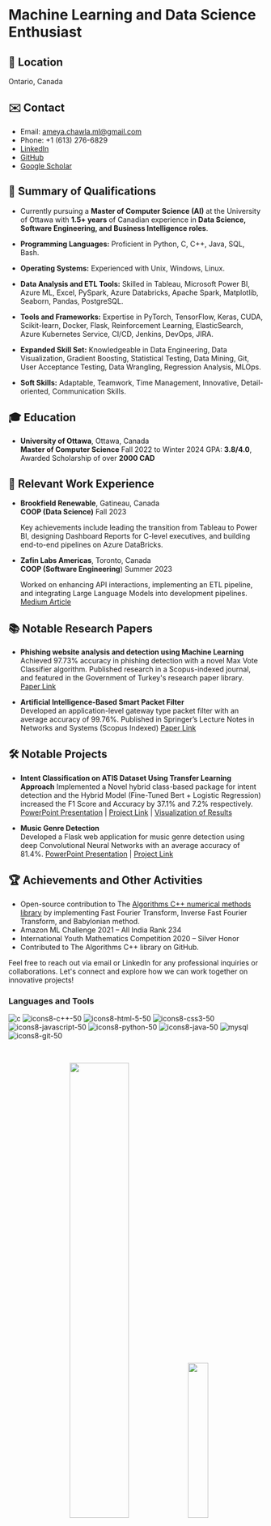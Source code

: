 # Machine Learning and Data Science Enthusiast


## 📍 Location
Ontario, Canada

## ✉️ Contact
- Email: ameya.chawla.ml@gmail.com
- Phone: +1 (613) 276-6829
- [LinkedIn](https://www.linkedin.com/in/ameya-chawla-88b58b235/)
- [GitHub](https://github.com/ameyachawlaggsipu)
- [Google Scholar](https://scholar.google.ca/citations?user=cQOH0mIAAAAJ&hl=en)

## 📖 Summary of Qualifications
- Currently pursuing a **Master of Computer Science (AI)** at the University of Ottawa with **1.5+ years** of Canadian experience in **Data Science, Software Engineering, and Business Intelligence roles**.
  
- **Programming Languages:** Proficient in Python, C, C++, Java, SQL, Bash.

- **Operating Systems:** Experienced with Unix, Windows, Linux.

- **Data Analysis and ETL Tools:** Skilled in Tableau, Microsoft Power BI, Azure ML, Excel, PySpark, Azure Databricks, Apache Spark, Matplotlib, Seaborn, Pandas, PostgreSQL.

- **Tools and Frameworks:** Expertise in PyTorch, TensorFlow, Keras, CUDA, Scikit-learn, Docker, Flask, Reinforcement Learning, ElasticSearch, Azure Kubernetes Service, CI/CD, Jenkins, DevOps, JIRA.

- **Expanded Skill Set:** Knowledgeable in Data Engineering, Data Visualization, Gradient Boosting, Statistical Testing, Data Mining, Git, User Acceptance Testing, Data Wrangling, Regression Analysis, MLOps.

- **Soft Skills:** Adaptable, Teamwork, Time Management, Innovative, Detail-oriented, Communication Skills.

## 🎓 Education
- **University of Ottawa**, Ottawa, Canada  
  **Master of Computer Science**  Fall 2022 to Winter 2024
  GPA: **3.8/4.0**, Awarded Scholarship of over **2000 CAD**

## 💼 Relevant Work Experience
- **Brookfield Renewable**, Gatineau, Canada  
  **COOP (Data Science)**         Fall 2023  

  Key achievements include leading the transition from Tableau to Power BI, designing Dashboard Reports for C-level executives, and building end-to-end pipelines on Azure DataBricks.

- **Zafin Labs Americas**, Toronto, Canada  
  **COOP (Software Engineering**) Summer 2023
  
  Worked on enhancing API interactions, implementing an ETL pipeline, and integrating Large Language Models into development pipelines.
  [Medium Article](https://medium.com/engineering-zafin/bridging-the-gap-exploring-using-natural-language-to-interact-with-complex-systems-11c1b056cc19)

## 📚 Notable Research Papers
- **Phishing website analysis and detection using Machine Learning**  
  Achieved 97.73% accuracy in phishing detection with a novel Max Vote Classifier algorithm.
  Published research in a Scopus-indexed journal, and featured in the Government of Turkey's research paper library. [Paper Link](https://search.trdizin.gov.tr/tr/yayin/detay/517211/phishing-website-analysis-and-detection-using-machine-learning)

- **Artificial Intelligence-Based Smart Packet Filter**  
  Developed an application-level gateway type packet filter with an average accuracy of 99.76%.
  Published in Springer’s Lecture Notes in Networks and Systems (Scopus Indexed) [Paper Link](https://link.springer.com/chapter/10.1007/978-981-19-1142-2_62)

## 🛠 Notable Projects
- **Intent Classification on ATIS Dataset Using Transfer Learning Approach**
  Implemented a Novel hybrid class-based package for intent detection and the Hybrid Model (Fine-Tuned Bert + Logistic Regression)  increased the F1 Score and Accuracy by 37.1% and 7.2% respectively.
  [PowerPoint Presentation](https://docs.google.com/presentation/d/1ozbBDKwzzuaLfSd1-JkgrLFYApwvXC_Z/edit#slide%3Did.p1) | [Project Link](https://github.com/ameyachawlaggsipu/Hybrid_LLM_Classifier) | [Visualization of Results](https://docs.google.com/presentation/d/1ozbBDKwzzuaLfSd1-JkgrLFYApwvXC_Z/edit#slide%3Did.g20a0928cb11_0_39)

- **Music Genre Detection**  
  Developed a Flask web application for music genre detection using deep Convolutional Neural Networks with an average accuracy of 81.4%.
  [PowerPoint Presentation](https://docs.google.com/presentation/d/1UD2d7FQs446Xqp7yx96F3Q2tTE3RpW28/edit#slide=id.p1) | [Project Link](https://github.com/ameyachawlaggsipu/MusicGenre/tree/main)

## 🏆 Achievements and Other Activities
- Open-source contribution to The [Algorithms C++ numerical methods library](https://github.com/TheAlgorithms/C-Plus-Plus/tree/master/numerical_methods) by implementing Fast Fourier Transform, Inverse Fast Fourier Transform, and Babylonian method.
- Amazon ML Challenge 2021 – All India Rank 234
- International Youth Mathematics Competition 2020 – Silver Honor
- Contributed to The Algorithms C++ library on GitHub.

Feel free to reach out via email or LinkedIn for any professional inquiries or collaborations. Let's connect and explore how we can work together on innovative projects!


<h3 align="left">Languages and Tools</h3>

![c](https://user-images.githubusercontent.com/85509306/138152751-0f3ab8c8-228c-4779-b2b9-6257bcc4ae56.png)
![icons8-c++-50](https://user-images.githubusercontent.com/85509306/138154133-20b5ae8f-f50b-4b3a-aea2-fcbb9a561b80.png)
![icons8-html-5-50](https://user-images.githubusercontent.com/85509306/138154169-1f4b4be6-445a-41f2-9ac7-35758be2ae3a.png)
![icons8-css3-50](https://user-images.githubusercontent.com/85509306/138154185-7420f31a-1825-4d52-9d79-8b068ef12dc7.png)
![icons8-javascript-50](https://user-images.githubusercontent.com/85509306/138154180-b3a20378-a7be-4894-adbb-b95e74ae1071.png)
![icons8-python-50](https://user-images.githubusercontent.com/85509306/138153899-82919014-79b1-4059-8412-f5b37059a4a7.png)
![icons8-java-50](https://user-images.githubusercontent.com/85509306/138153909-336e0b2d-2831-4809-9768-c6593aaf4eaa.png)
![mysql](https://user-images.githubusercontent.com/85509306/138153925-5222ad69-b16f-4d5a-9303-5718d623a063.png)
![icons8-git-50](https://user-images.githubusercontent.com/85509306/138153946-8a59baca-39d8-4f33-b729-5fd799ca1fbb.png)

<br>
<p align="center">
  <img width="48%" src="https://github-readme-stats.vercel.app/api?username=ameyachawlaggsipu&show_icons=true&theme=chartreuse-dark" />
  <img width="28%" src="https://github-readme-stats.vercel.app/api/top-langs/?username=ameyachawlaggsipu&theme=chartreuse-dark" />
</p>

<p style="margin:10px;" align="center"><img align="center" src="https://github-readme-streak-stats.herokuapp.com/?user=ameyachawlaggsipu&theme=chartreuse-dark" alt="ameyachawlaggsipu" /></p>




<div align="center">
  
  
## Show some ❤️ by starring ⭐ some of the repositories

![](https://hit.yhype.me/github/profile?user_id=71445997)
  <img height="120" alt="Thanks for visiting me" width="100%" src="https://raw.githubusercontent.com/BrunnerLivio/brunnerlivio/master/images/marquee.svg" />
<br />
</div>



